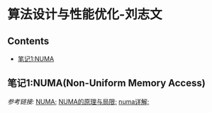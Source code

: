 # 算法设计与性能优化-刘志文
## Contents
- [笔记1:NUMA](#笔记1numanon-uniform-memory-access)

## 笔记1:NUMA(Non-Uniform Memory Access) 
*参考链接:* [NUMA;](https://blog.csdn.net/ibless/article/details/80114009) [NUMA的原理与局限;](https://blog.csdn.net/liguangxianbin/article/details/80797400) [numa详解;](https://blog.csdn.net/wylfengyujiancheng/article/details/85417675)
  
